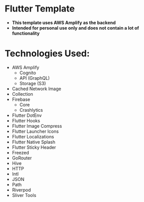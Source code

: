 # Flutter Template

- **This template uses AWS Amplify as the backend**
- **Intended for personal use only and does not contain a lot of functionality**

# Technologies Used:

- AWS Amplify
  - Cognito
  - API (GraphQL)
  - Storage (S3)
- Cached Network Image
- Collection
- Firebase
  - Core
  - Crashlytics
- Flutter DotEnv
- Flutter Hooks
- Flutter Image Compress
- Flutter Launcher Icons
- Flutter Localizations
- Flutter Native Splash
- Flutter Sticky Header
- Freezed
- GoRouter
- Hive
- HTTP
- Intl
- JSON
- Path
- Riverpod
- Sliver Tools
